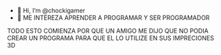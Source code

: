 - 👋 Hi, I’m @chockigamer
- 👀 ME INTEREZA APRENDER A PROGRAMAR Y SER PROGRAMADOR

<!---
chockigamer/chockigamer is a ✨ special ✨ repository because its `README.md` (this file) appears on your GitHub profile.
You can click the Preview link to take a look at your changes.
--->
TODO ESTO COMIENZA POR QUE UN AMIGO ME DIJO QUE NO PODIA CREAR UN PROGRAMA PARA QUE EL LO UTILIZE EN SUS IMPRECIONES 3D
